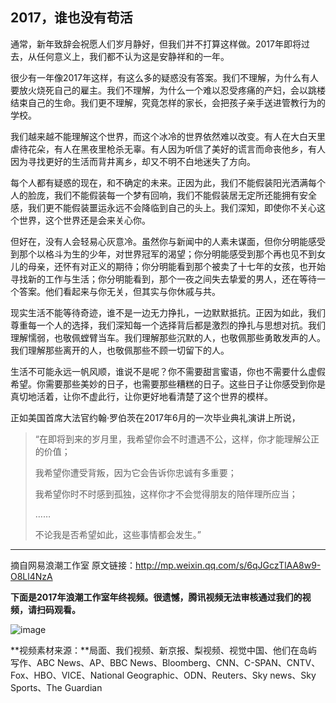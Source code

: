 ##  2017，谁也没有苟活



通常，新年致辞会祝愿人们岁月静好，但我们并不打算这样做。2017年即将过去，从任何意义上，我们都不认为这是安静祥和的一年。

很少有一年像2017年这样，有这么多的疑惑没有答案。我们不理解，为什么有人要放火烧死自己的雇主。我们不理解，为什么一个难以忍受疼痛的产妇，会以跳楼结束自己的生命。我们更不理解，究竟怎样的家长，会把孩子亲手送进管教行为的学校。

我们越来越不能理解这个世界，而这个冰冷的世界依然难以改变。有人在大白天里虐待花朵，有人在黑夜里枪杀无辜。有人因为听信了美好的谎言而命丧他乡，有人因为寻找更好的生活而背井离乡，却又不明不白地迷失了方向。

每个人都有疑惑的现在，和不确定的未来。正因为此，我们不能假装阳光洒满每个人的脸庞，我们不能假装每一个梦有回响，我们不能假装居无定所还能拥有安全感，我们更不能假装噩运永远不会降临到自己的头上。我们深知，即使你不关心这个世界，这个世界还是会来关心你。

但好在，没有人会轻易心灰意冷。虽然你与新闻中的人素未谋面，但你分明能感受到那个以格斗为生的少年，对世界冠军的渴望；你分明能感受到那个再也见不到女儿的母亲，还怀有对正义的期待；你分明能看到那个被卖了十七年的女孩，也开始寻找新的工作与生活；你分明能看到，那个一夜之间失去挚爱的男人，还在等待一个答案。他们看起来与你无关，但其实与你休戚与共。

现实生活不能等待奇迹，谁不是一边无力挣扎，一边默默抵抗。正因为如此，我们尊重每一个人的选择，我们深知每一个选择背后都是激烈的挣扎与思想对抗。我们理解懦弱，也敬佩螳臂当车。我们理解那些沉默的人，也敬佩那些勇敢发声的人。我们理解那些离开的人，也敬佩那些不顾一切留下的人。

生活不可能永远一帆风顺，谁说不是呢？你不需要甜言蜜语，你也不需要什么虚假希望。你需要那些美妙的日子，也需要那些糟糕的日子。这些日子让你感受到你是真切地活着，让你不虚此行，让你更好地看清楚了这个世界的模样。

正如美国首席大法官约翰·罗伯茨在2017年6月的一次毕业典礼演讲上所说，

> “在即将到来的岁月里，我希望你会不时遭遇不公，这样，你才能理解公正的价值；
>
> 我希望你遭受背叛，因为它会告诉你忠诚有多重要；
>
> 我希望你时不时感到孤独，这样你才不会觉得朋友的陪伴理所应当；
>
> ……
>
> 不论我是否希望如此，这些事情都会发生。”



--------------------------------------
摘自网易浪潮工作室
原文链接：http://mp.weixin.qq.com/s/6qJGczTlAA8w9-O8Ll4NzA

 **下面是2017年浪潮工作室年终视频。很遗憾，腾讯视频无法审核通过我们的视频，请扫码观看。** 

![image](http://upload-images.jianshu.io/upload_images/2753394-c555ace623294d63?imageMogr2/auto-orient/strip%7CimageView2/2/w/1240)

**视频素材来源：**局面、我们视频、新京报、梨视频、视觉中国、他们在岛屿写作、ABC News、AP、BBC News、Bloomberg、CNN、C-SPAN、CNTV、Fox、HBO、VICE、National Geographic、ODN、Reuters、Sky news、Sky Sports、The Guardian